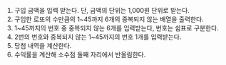 1. 구입 금액을 입력 받는다. 단, 금액의 단위는 1,000원 단위로 받는다.
2. 구입한 로또의 수만큼의 1~45까지 6개의 중복되지 않는 배열을 출력한다.
3. 1~45까지의 번호 중 중복되지 않는 6개를 입력받는다, 번호는 쉼표로 구분한다.
4. 2번의 번호와 중복되지 않는 1~45까지의 번호 1개를 입력받는다.
5. 당첨 내역을 계산한다.
6. 수익률을 계산해 소수점 둘째 자리에서 반올림한다.
